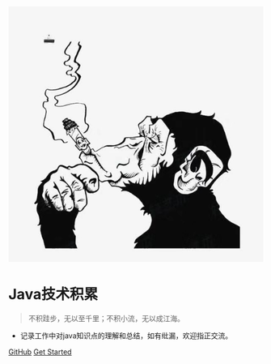 
<style> 
.cover-main img{ 
	width: 180px;
}
</style>
![logo](assets/logo.jpeg)

# Java技术积累

> 不积跬步，无以至千里；不积小流，无以成江海。

- 记录工作中对java知识点的理解和总结，如有纰漏，欢迎指正交流。



[GitHub](https://github.com/funye/funye.github.io)
[Get Started](README.md)

<!-- 背景图片 -->
<!-- ![](_media/bg.png) -->

<!-- 背景色 -->
<!-- ![color]() -->